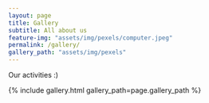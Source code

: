 ```yaml
---
layout: page
title: Gallery
subtitle: All about us
feature-img: "assets/img/pexels/computer.jpeg"
permalink: /gallery/
gallery_path: "assets/img/pexels"
---
```


Our activities :)

{% include gallery.html gallery_path=page.gallery_path %}
